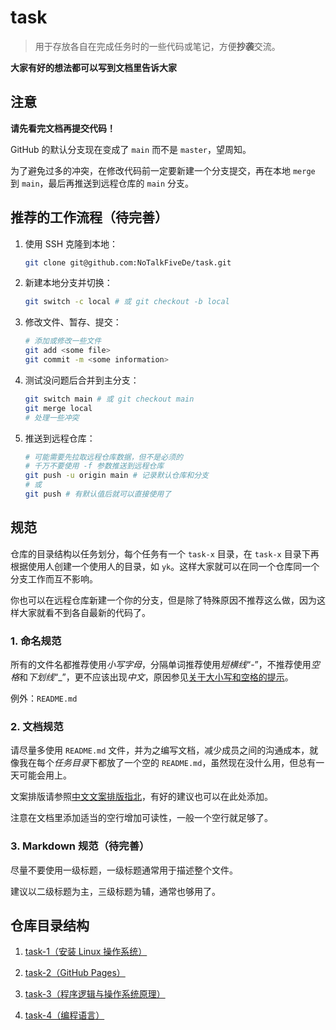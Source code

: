 # task
> 用于存放各自在完成任务时的一些代码或笔记，方便**抄袭**交流。  

**大家有好的想法都可以写到文档里告诉大家**  

## 注意
**请先看完文档再提交代码！**  

GitHub 的默认分支现在变成了 `main` 而不是 `master`，望周知。  

为了避免过多的冲突，在修改代码前一定要新建一个分支提交，再在本地 `merge` 到 `main`，最后再推送到远程仓库的 `main` 分支。  

## 推荐的工作流程（待完善）
1. 使用 SSH 克隆到本地：  
    ```bash
    git clone git@github.com:NoTalkFiveDe/task.git
    ```
2. 新建本地分支并切换：  
    ```bash
    git switch -c local # 或 git checkout -b local
    ```
3. 修改文件、暂存、提交：  
    ```bash
    # 添加或修改一些文件
    git add <some file>
    git commit -m <some information>
    ```
4. 测试没问题后合并到主分支：  
    ```bash
    git switch main # 或 git checkout main
    git merge local
    # 处理一些冲突
    ```
5. 推送到远程仓库：  
    ```bash
    # 可能需要先拉取远程仓库数据，但不是必须的
    # 千万不要使用 -f 参数推送到远程仓库
    git push -u origin main # 记录默认仓库和分支
    # 或
    git push # 有默认值后就可以直接使用了
    ```

## 规范
仓库的目录结构以任务划分，每个任务有一个 `task-x` 目录，在 `task-x` 目录下再根据使用人创建一个使用人的目录，如 `yk`。这样大家就可以在同一个仓库同一个分支工作而互不影响。  

你也可以在远程仓库新建一个你的分支，但是除了特殊原因不推荐这么做，因为这样大家就看不到各自最新的代码了。  

### 1. 命名规范
所有的文件名都推荐使用*小写字母*，分隔单词推荐使用*短横线*“-”，不推荐使用*空格*和*下划线*“_”，更不应该出现*中文*，原因参见[关于大小写和空格的提示](https://developer.mozilla.org/zh-CN/docs/Learn/Getting_started_with_the_web/Dealing_with_files#%E5%85%B3%E4%BA%8E%E5%A4%A7%E5%B0%8F%E5%86%99%E5%92%8C%E7%A9%BA%E6%A0%BC%E7%9A%84%E6%8F%90%E7%A4%BA)。  

例外：`README.md`  

### 2. 文档规范
请尽量多使用 `README.md` 文件，并为之编写文档，减少成员之间的沟通成本，就像我在每个*任务目录*下都放了一个空的 `README.md`，虽然现在没什么用，但总有一天可能会用上。  

文案排版请参照[中文文案排版指北](https://github.com/sparanoid/chinese-copywriting-guidelines/blob/master/README.zh-CN.md#%E4%B8%AD%E6%96%87%E6%96%87%E6%A1%88%E6%8E%92%E7%89%88%E6%8C%87%E5%8C%97)，有好的建议也可以在此处添加。  

注意在文档里添加适当的空行增加可读性，一般一个空行就足够了。  

### 3. Markdown 规范（待完善）
尽量不要使用一级标题，一级标题通常用于描述整个文件。  

建议以二级标题为主，三级标题为辅，通常也够用了。  

## 仓库目录结构
1. [task-1（安装 Linux 操作系统）](task-1)  

2. [task-2（GitHub Pages）](task-2)  

3. [task-3（程序逻辑与操作系统原理）](task-3)  

4. [task-4（编程语言）](task-4)  
